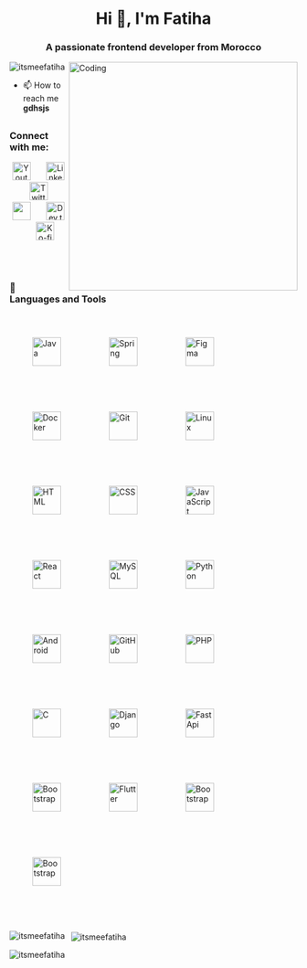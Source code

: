 <h1 align="center">Hi 👋, I'm Fatiha</h1>
<h3 align="center">A passionate frontend developer from Morocco</h3>
<img align="right" alt="Coding" width="400" src="https://i.pinimg.com/originals/bd/f3/4b/bdf34b4cc9b48276854fb78466bc5cdd.gif"/>

<p align="left"> <img src="https://komarev.com/ghpvc/?username=itsmeefatiha&label=Profile%20views&color=0e75b6&style=flat" alt="itsmeefatiha" /> </p>

- 📫 How to reach me **gdhsjs**

##

<h3 align="left">Connect with me:</h3>
<!-- Social icons section -->
<p align="center">
  <a href="https://www.youtube.com/c/DevProTips"><img width="32px" alt="Youtube" title="Youtube" src="https://i.imgur.com/qiXu7b2.png"/></a>
  &#8287;&#8287;&#8287;&#8287;&#8287;
  <a href="https://www.linkedin.com/in/jonah-lawrence/"><img width="32px" alt="LinkedIn" title="LinkedIn" src="https://i.imgur.com/yRpa1dQ.png"/></a>
  &#8287;&#8287;&#8287;&#8287;&#8287;
  <a href="https://twitter.com/DenverCoder1"><img width="32px" alt="Twitter" title="Twitter" src="https://i.imgur.com/AixJgnm.png"/></a>
  &#8287;&#8287;&#8287;&#8287;&#8287;
  <a href="https://discord.gg/fPrdqh3Zfu" alt="Discord" title="Dev Pro Tips Discord Server"><img width="32px" src="https://i.imgur.com/OViZO8J.png"/></a>
  &#8287;&#8287;&#8287;&#8287;&#8287;
  <a href="https://dev.to/denvercoder1"><img width="32px" alt="Dev.to" title="DenverCoder1 Dev.to" src="https://i.imgur.com/mVm29vK.png"></a>
  &#8287;&#8287;&#8287;&#8287;&#8287;
  <a href="https://ko-fi.com/jlawrence"><img width="32px" alt="Ko-fi" title="Buy me a coffee" src="https://i.imgur.com/PpLeD3K.png"/></a>
<!--   &#8287;&#8287;&#8287;&#8287;&#8287;
  <a href="http://eyl327.mywebcommunity.org/promos/"><img width="32px" alt="Free Stuff" title="Free gifts for you" src="https://i.imgur.com/0uVwkoZ.png"/></a> -->
</p>

<br/>

#

### 🧰 Languages and Tools

<p align="left">
<img alt="Java" width="50px" style="padding:20px; margin:20px;" src="https://cdn.jsdelivr.net/gh/devicons/devicon/icons/java/java-original.svg"/>
  <img alt="Spring" width="50px" style="padding:20px; margin:20px;" src="https://cdn.jsdelivr.net/gh/devicons/devicon/icons/spring/spring-original.svg" />
  <img alt="Figma" width="50px" style="padding:20px; margin:20px;" src="https://cdn.jsdelivr.net/gh/devicons/devicon/icons/figma/figma-original.svg" />
  <img alt="Docker" width="50px" style="padding:20px; margin:20px;" src="https://cdn.jsdelivr.net/gh/devicons/devicon/icons/docker/docker-original.svg" />
  <img alt="Git" width="50px" style="padding:20px; margin:20px;" src="https://cdn.jsdelivr.net/gh/devicons/devicon/icons/git/git-original.svg" />
  <img alt="Linux" width="50px" style="padding:20px; margin:20px;" src="https://cdn.jsdelivr.net/gh/devicons/devicon/icons/linux/linux-original.svg" />
  <img alt="HTML" width="50px" style="padding:20px; margin:20px;" src="https://cdn.jsdelivr.net/gh/devicons/devicon/icons/html5/html5-plain.svg" />
  <img alt="CSS" width="50px" style="padding:20px; margin:20px;" src="https://cdn.jsdelivr.net/gh/devicons/devicon/icons/css3/css3-plain.svg" />
  <img alt="JavaScript" width="50px" style="padding:20px; margin:20px;" src="https://cdn.jsdelivr.net/gh/devicons/devicon/icons/javascript/javascript-plain.svg" />
  <img alt="React" width="50px" style="padding:20px; margin:20px;" src="https://cdn.jsdelivr.net/gh/devicons/devicon/icons/react/react-original.svg" />
  <img alt="MySQL" width="50px" style="padding:20px; margin:20px;" src="https://cdn.jsdelivr.net/gh/devicons/devicon/icons/mysql/mysql-original.svg" />
  <img alt="Python" width="50px" style="padding:20px; margin:20px;" src="https://cdn.jsdelivr.net/gh/devicons/devicon/icons/python/python-original.svg" />
  <img alt="Android" width="50px" style="padding:20px; margin:20px;" src="https://cdn.jsdelivr.net/gh/devicons/devicon/icons/android/android-original.svg" />
  <img alt="GitHub" width="50px" style="padding:20px; margin:20px;" src="https://cdn.jsdelivr.net/gh/devicons/devicon/icons/github/github-original.svg" />
  <img alt="PHP" width="50px" style="padding:20px; margin:20px;" src="https://cdn.jsdelivr.net/gh/devicons/devicon/icons/php/php-original.svg" />
  <img alt="C" width="50px" style="padding:20px; margin:20px;" src="https://cdn.jsdelivr.net/gh/devicons/devicon/icons/c/c-original.svg" />
  <img alt="Django" width="50px" style="padding:20px; margin:20px;" src="https://cdn.jsdelivr.net/gh/devicons/devicon/icons/django/django-plain.svg" />
  <img alt="FastApi" width="50px" style="padding:20px; margin:20px;" src="https://cdn.jsdelivr.net/gh/devicons/devicon@latest/icons/fastapi/fastapi-original.svg" />
  <img alt="Bootstrap" width="50px" style="padding:20px; margin:20px;" src="https://cdn.jsdelivr.net/gh/devicons/devicon@latest/icons/bootstrap/bootstrap-original.svg" />
  <img alt="Flutter" width="50px" style="padding:20px; margin:20px;" src="https://cdn.jsdelivr.net/gh/devicons/devicon@latest/icons/flutter/flutter-original.svg" />
  <img alt="Bootstrap" width="50px" style="padding:20px; margin:20px;" src="https://cdn.jsdelivr.net/gh/devicons/devicon@latest/icons/vscode/vscode-original.svg" />
  <img alt="Bootstrap" width="50px" style="padding:20px; margin:20px;" src="https://cdn.jsdelivr.net/gh/devicons/devicon@latest/icons/github/github-original.svg" />
  
</p>



#

<p>
  <img align="left" src="https://github-readme-stats.vercel.app/api/top-langs?username=itsmeefatiha&show_icons=true&locale=en&layout=compact" alt="itsmeefatiha" />
</p>

<p>&nbsp;
  <img align="center" src="https://github-readme-stats.vercel.app/api?username=itsmeefatiha&show_icons=true&locale=en" alt="itsmeefatiha" />
</p>

<p>
  <img align="center" src="https://github-readme-streak-stats.herokuapp.com/?user=itsmeefatiha&" alt="itsmeefatiha" />
</p>


